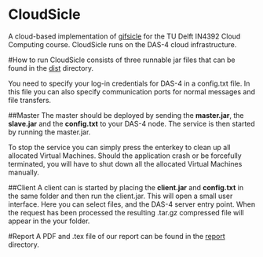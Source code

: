 CloudSicle
==========

A cloud-based implementation of [gifsicle](http://www.lcdf.org/gifsicle/) for the TU Delft IN4392 Cloud Computing course. 
CloudSicle runs on the DAS-4 cloud infrastructure.

#How to run
CloudSicle consists of three runnable jar files that can be found in the [dist](https://github.com/ChrisTitos/CloudSicle/tree/master/dist) directory.


You need to specify your log-in credentials for DAS-4 in a config.txt file. In this file you can also specify communication ports for normal messages and file transfers.

##Master
The master should be deployed by sending the __master.jar__, the
__slave.jar__ and the __config.txt__ to your DAS-4 node. The service
is then started by running the master.jar. 

To stop the service you can simply press the enterkey to clean up all allocated Virtual Machines. Should the application crash or be forcefully terminated, you will have to shut down all the allocated Virtual Machines manually.

##Client
A client can is started by placing the __client.jar__ and __config.txt__ in the same folder and then run the client.jar. This will open a small user interface. Here you can select files, and the DAS-4 server entry point. When the
request has been processed the resulting .tar.gz compressed file will appear in the your folder.

#Report
A PDF and .tex file of our report can be found in the [report](https://github.com/ChrisTitos/CloudSicle/tree/master/report) directory.
